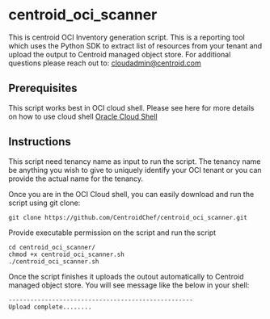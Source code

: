 # centroid_oci_scanner
This is centroid OCI Inventory generation script. This is a reporting tool which uses the Python SDK to extract list of resources from your tenant and upload the output to Centroid managed object store. For additional questions please reach out to:
cloudadmin@centroid.com

## Prerequisites
This script works best in OCI cloud shell. Please see here for more details on how to use cloud shell
[Oracle Cloud Shell](https://docs.oracle.com/en-us/iaas/Content/API/Concepts/devcloudshellgettingstarted.htm#Using_Cloud_Shell)

## Instructions
This script need tenancy name as input to run the script. The tenancy name be anything you wish to give to uniquely identify your OCI tenant or you can provide the actual name for the tenancy.

Once you are in the OCI Cloud shell, you can easily download and run the script using git clone:

```
git clone https://github.com/CentroidChef/centroid_oci_scanner.git
```
Provide executable permission on the script and run the script

```
cd centroid_oci_scanner/
chmod +x centroid_oci_scanner.sh
./centroid_oci_scanner.sh

```
Once the script finishes it uploads the outout automatically to Centroid managed object store. You will see  message like the below in your shell:

```
---------------------------------------------------
Upload complete........

```
